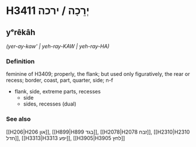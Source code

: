 # H3411 יְרֵכָה / ירכה

## yᵉrêkâh

_(yer-ay-kaw' | yeh-ray-KAW | yeh-ray-HA)_

### Definition

feminine of H3409; properly, the flank; but used only figuratively, the rear or recess; border, coast, part, quarter, side; n-f

- flank, side, extreme parts, recesses
  - side
  - sides, recesses (dual)

### See also

[[H206|H206 און]], [[H899|H899 בגד]], [[H2078|H2078 זבח]], [[H2310|H2310 חדל]], [[H3313|H3313 יפע]], [[H3905|H3905 לחץ]]
